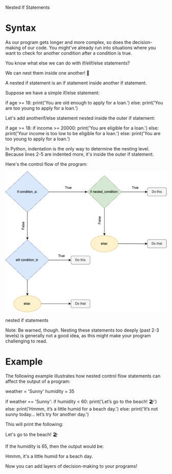 Nested If Statements
# Syntax
As our program gets longer and more complex, so does the decision-making of our code. You might've already run into situations where you want to check for another condition after a condition is true.

You know what else we can do with if/elif/else statements?

We can nest them inside one another! 🪹

A nested if statement is an if statement inside another if statement.

Suppose we have a simple if/else statement:

if age >= 18:
  print('You are old enough to apply for a loan.')
else:
  print('You are too young to apply for a loan.')

Let's add anotherif/else statement nested inside the outer if statement:

if age >= 18:
  if income >= 20000:
    print('You are eligible for a loan.')
  else:
    print('Your income is too low to be eligible for a loan.')
else:
  print('You are too young to apply for a loan.')

In Python, indentation is the only way to determine the nesting level. Because lines 2-5 are indented more, it's inside the outer if statement.

Here's the control flow of the program:

![CONTROL FLOW](nested.png)

nested if statements

Note: Be warned, though. Nesting these statements too deeply (past 2-3 levels) is generally not a good idea, as this might make your program challenging to read.

# Example
The following example illustrates how nested control flow statements can affect the output of a program:

weather = 'Sunny'
humidity = 35

if weather == 'Sunny':
  if humidity < 60:
    print('Let’s go to the beach! 🏖️')
  else:
    print('Hmmm, it’s a little humid for a beach day.')
else:
  print('It’s not sunny today... let’s try for another day.')

This will print the following:

Let's go to the beach! 🏖️

If the humidity is 65, then the output would be:

Hmmm, it's a little humid for a beach day.

Now you can add layers of decision-making to your programs!
